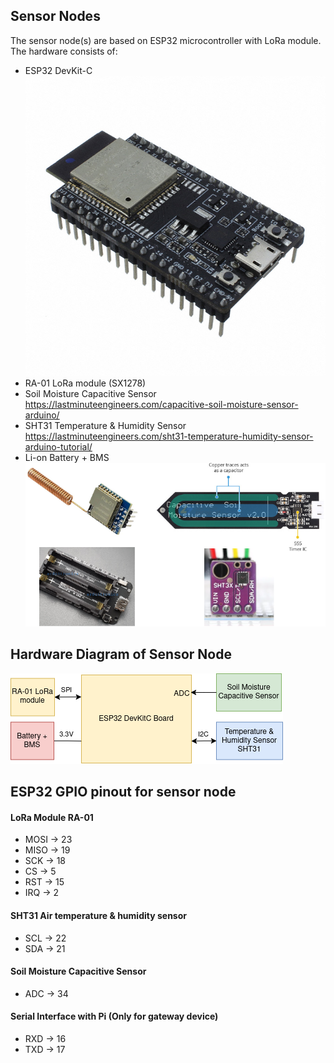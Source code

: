 ## Sensor Nodes
The sensor node(s) are based on ESP32 microcontroller with LoRa module. The hardware consists of:
- ESP32 DevKit-C <br>
![Alt text](../etc/ESP32-DEVKITC-32D.jpg) <br>
- RA-01 LoRa module (SX1278)
- Soil Moisture Capacitive Sensor
    https://lastminuteengineers.com/capacitive-soil-moisture-sensor-arduino/
- SHT31 Temperature & Humidity Sensor
    https://lastminuteengineers.com/sht31-temperature-humidity-sensor-arduino-tutorial/
- Li-on Battery + BMS <br>
![Alt text](../etc/hw-components.png) <br>

## Hardware Diagram of Sensor Node
![Alt text](../etc/hw-sensor.png) <br>

## ESP32 GPIO pinout for sensor node
#### LoRa Module RA-01
- MOSI -> 23
- MISO -> 19
- SCK -> 18
- CS -> 5
- RST -> 15
- IRQ -> 2

#### SHT31 Air temperature & humidity sensor
- SCL -> 22
- SDA -> 21

#### Soil Moisture Capacitive Sensor
- ADC -> 34

#### Serial Interface with Pi (Only for gateway device)
- RXD -> 16
- TXD -> 17
